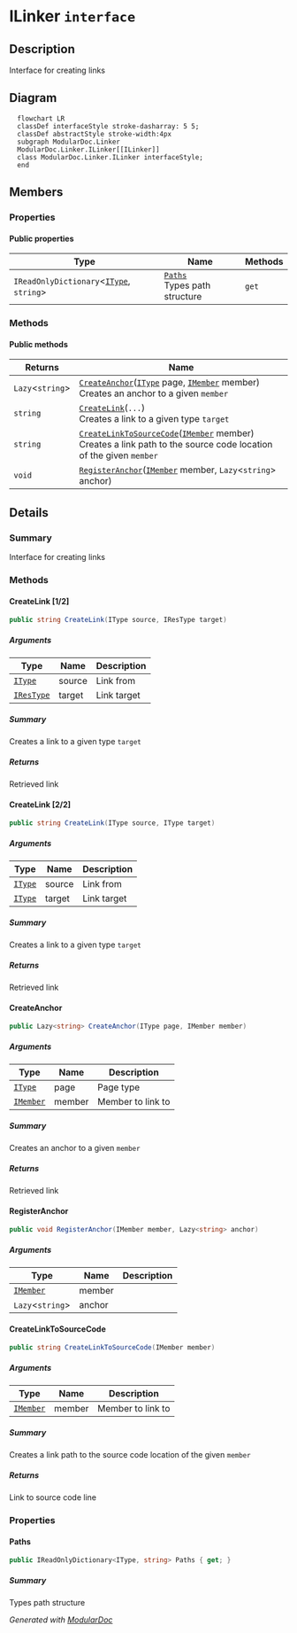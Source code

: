 # ILinker `interface`

## Description
Interface for creating links

## Diagram
```mermaid
  flowchart LR
  classDef interfaceStyle stroke-dasharray: 5 5;
  classDef abstractStyle stroke-width:4px
  subgraph ModularDoc.Linker
  ModularDoc.Linker.ILinker[[ILinker]]
  class ModularDoc.Linker.ILinker interfaceStyle;
  end
```

## Members
### Properties
#### Public  properties
| Type | Name | Methods |
| --- | --- | --- |
| `IReadOnlyDictionary`&lt;[`IType`](../members/types/IType.md), `string`&gt; | [`Paths`](#paths)<br>Types path structure | `get` |

### Methods
#### Public  methods
| Returns | Name |
| --- | --- |
| `Lazy`&lt;`string`&gt; | [`CreateAnchor`](#createanchor)([`IType`](../members/types/IType.md) page, [`IMember`](../members/members/IMember.md) member)<br>Creates an anchor to a given `member` |
| `string` | [`CreateLink`](#createlink-12)(`...`)<br>Creates a link to a given type `target` |
| `string` | [`CreateLinkToSourceCode`](#createlinktosourcecode)([`IMember`](../members/members/IMember.md) member)<br>Creates a link path to the source code location of the given `member` |
| `void` | [`RegisterAnchor`](#registeranchor)([`IMember`](../members/members/IMember.md) member, `Lazy`&lt;`string`&gt; anchor) |

## Details
### Summary
Interface for creating links

### Methods
#### CreateLink [1/2]
```csharp
public string CreateLink(IType source, IResType target)
```
##### Arguments
| Type | Name | Description |
| --- | --- | --- |
| [`IType`](../members/types/IType.md) | source | Link from |
| [`IResType`](../members/resolvedtypes/IResType.md) | target | Link target |

##### Summary
Creates a link to a given type `target`

##### Returns
Retrieved link

#### CreateLink [2/2]
```csharp
public string CreateLink(IType source, IType target)
```
##### Arguments
| Type | Name | Description |
| --- | --- | --- |
| [`IType`](../members/types/IType.md) | source | Link from |
| [`IType`](../members/types/IType.md) | target | Link target |

##### Summary
Creates a link to a given type `target`

##### Returns
Retrieved link

#### CreateAnchor
```csharp
public Lazy<string> CreateAnchor(IType page, IMember member)
```
##### Arguments
| Type | Name | Description |
| --- | --- | --- |
| [`IType`](../members/types/IType.md) | page | Page type |
| [`IMember`](../members/members/IMember.md) | member | Member to link to |

##### Summary
Creates an anchor to a given `member`

##### Returns
Retrieved link

#### RegisterAnchor
```csharp
public void RegisterAnchor(IMember member, Lazy<string> anchor)
```
##### Arguments
| Type | Name | Description |
| --- | --- | --- |
| [`IMember`](../members/members/IMember.md) | member |   |
| `Lazy`&lt;`string`&gt; | anchor |   |

#### CreateLinkToSourceCode
```csharp
public string CreateLinkToSourceCode(IMember member)
```
##### Arguments
| Type | Name | Description |
| --- | --- | --- |
| [`IMember`](../members/members/IMember.md) | member | Member to link to |

##### Summary
Creates a link path to the source code location of the given `member`

##### Returns
Link to source code line

### Properties
#### Paths
```csharp
public IReadOnlyDictionary<IType, string> Paths { get; }
```
##### Summary
Types path structure

*Generated with* [*ModularDoc*](https://github.com/hailstorm75/ModularDoc)
